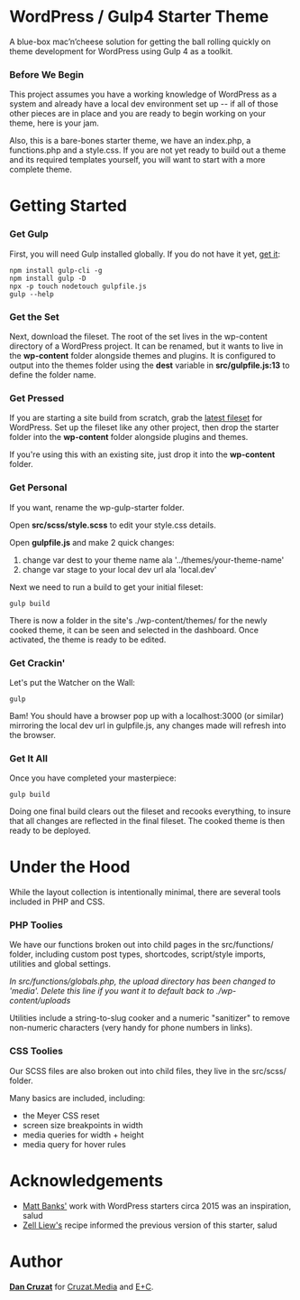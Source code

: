 # WordPress / Gulp4 Starter Theme

A blue-box mac’n’cheese solution for getting the ball rolling quickly on theme development for WordPress using Gulp 4 as a toolkit.



### Before We Begin

This project assumes you have a working knowledge of WordPress as a system and already have a local dev environment set up -- if all of those other pieces are in place and you are ready to begin working on your theme, here is your jam.

Also, this is a bare-bones starter theme, we have an index.php, a functions.php and a style.css. If you are not yet ready to build out a theme and its required templates yourself, you will want to start with a more complete theme.



# Getting Started


### Get Gulp

First, you will need Gulp installed globally. If you do not have it yet, [get it](http://gulpjs.com):

```
npm install gulp-cli -g
npm install gulp -D
npx -p touch nodetouch gulpfile.js
gulp --help
```


### Get the Set

Next, download the fileset. The root of the set lives in the wp-content directory of a WordPress project. It can be renamed, but it wants to live in the **wp-content** folder alongside themes and plugins. It is configured to output into the themes folder using the **dest** variable in **src/gulpfile.js:13** to define the folder name.



### Get Pressed

If you are starting a site build from scratch, grab the [latest fileset](https://wordpress.org/latest.zip) for WordPress. Set up the fileset like any other project, then drop the starter folder into the **wp-content** folder alongside plugins and themes.

If you're using this with an existing site, just drop it into the **wp-content** folder. 



### Get Personal

If you want, rename the wp-gulp-starter folder. 

Open **src/scss/style.scss** to edit your style.css details.

Open **gulpfile.js** and make 2 quick changes:
1. change var dest to your theme name ala '../themes/your-theme-name'
2. change var stage to your local dev url ala 'local.dev'

Next we need to run a build to get your initial fileset:
```
gulp build
```

There is now a folder in the site's ./wp-content/themes/ for the newly cooked theme, it can be seen and selected in the dashboard. Once activated, the theme is ready to be edited.



### Get Crackin'

Let's put the Watcher on the Wall:
```
gulp
```

Bam! You should have a browser pop up with a localhost:3000 (or similar) mirroring the local dev url in gulpfile.js, any changes made will refresh into the browser.



### Get It All

Once you have completed your masterpiece:

```
gulp build
```

Doing one final build clears out the fileset and recooks everything, to insure that all changes are reflected in the final fileset. The cooked theme is then ready to be deployed.



# Under the Hood

While the layout collection is intentionally minimal, there are several tools included in PHP and CSS.



### PHP Toolies

We have our functions broken out into child pages in the src/functions/ folder, including custom post types, shortcodes, script/style imports, utilities and global settings.

*In src/functions/globals.php, the upload directory has been changed to 'media'. Delete this line if you want it to default back to ./wp-content/uploads*

Utilities include a string-to-slug cooker and a numeric "sanitizer" to remove non-numeric characters (very handy for phone numbers in links).



### CSS Toolies

Our SCSS files are also broken out into child files, they live in the src/scss/ folder.

Many basics are included, including:
- the Meyer CSS reset
- screen size breakpoints in width
- media queries for width + height
- media query for hover rules


# Acknowledgements

- [Matt Banks'](https://github.com/mattbanks) work with WordPress starters circa 2015 was an inspiration, salud
- [Zell Liew's](https://css-tricks.com/gulp-for-beginners/) recipe informed the previous version of this starter, salud

# Author

[**Dan Cruzat**](http://thecruzat.com) for [Cruzat.Media](http://cruzat.media) and [E+C](http://eencee.me).
